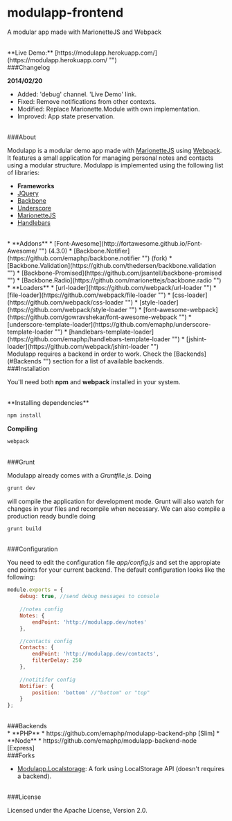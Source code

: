 modulapp-frontend
=================

A modular app made with MarionetteJS and Webpack

<br/>
**Live Demo:** [https://modulapp.herokuapp.com/](https://modulapp.herokuapp.com/ "")

<br/>
###Changelog

**2014/02/20**

 * Added: 'debug' channel. 'Live Demo' link.
 * Fixed: Remove notifications from other contexts.
 * Modified: Replace Marionette.Module with own implementation.
 * Improved: App state preservation.

<br/>
###About

Modulapp is a modular demo app made with [MarionetteJS](http://marionettejs.com/ "") using [Webpack](http://webpack.github.io/ ""). It features a small application for managing personal notes and contacts using a modular structure. Modulapp is implemented using the following list of libraries:

 * **Frameworks**
  * [JQuery](http://jquery.com/ "")
  * [Backbone](http://backbonejs.org/ "")
  * [Underscore](http://underscorejs.org/ "")
  * [MarionetteJS](http://marionettejs.com/ "")
  * [Handlebars](http://handlebarsjs.com/ "")
 
<br/>
 * **Addons**
  * [Font-Awesome](http://fortawesome.github.io/Font-Awesome/ "") (4.3.0)
  * [Backbone.Notifier](https://github.com/emaphp/backbone.notifier "") (fork)
  * [Backbone.Validation](https://github.com/thedersen/backbone.validation "")
  * [Backbone-Promised](https://github.com/jsantell/backbone-promised "")
  * [Backbone.Radio](https://github.com/marionettejs/backbone.radio "")

<br/>
 * **Loaders**
  * [url-loader](https://github.com/webpack/url-loader "")
  * [file-loader](https://github.com/webpack/file-loader "")
  * [css-loader](https://github.com/webpack/css-loader "")
  * [style-loader](https://github.com/webpack/style-loader "")
  * [font-awesome-webpack](https://github.com/gowravshekar/font-awesome-webpack "")
  * [underscore-template-loader](https://github.com/emaphp/underscore-template-loader "")
  * [handlebars-template-loader](https://github.com/emaphp/handlebars-template-loader "")
  * [jshint-loader](https://github.com/webpack/jshint-loader "")

<br/>
Modulapp requires a backend in order to work. Check the [Backends](#Backends "") section for a list of available backends.

<br/>
###Installation

You'll need both **npm** and **webpack** installed in your system.

<br/>
**Installing dependencies**

```bash
npm install
```

**Compiling**

```bash
webpack
```

<br/>
###Grunt

Modulapp already comes with a *Gruntfile.js*. Doing 

```bash
grunt dev
```

will compile the application for development mode. Grunt will also watch for changes in your files and recompile when necessary. We can also compile a production ready bundle doing

```bash
grunt build
```

<br/>
###Configuration

You need to edit the configuration file *app/config.js* and set the appropiate end points for your current backend. The default configuration looks like the following:

```javascript
module.exports = {
    debug: true, //send debug messages to console
    
    //notes config
    Notes: {
        endPoint: 'http://modulapp.dev/notes'
    },

    //contacts config
    Contacts: {
        endPoint: 'http://modulapp.dev/contacts',
        filterDelay: 250
    },
    
    //notitifer config
    Notifier: {
        position: 'bottom' //"bottom" or "top"
    }
};
```

<br/>
###Backends

<br/>
* **PHP**
 * https://github.com/emaphp/modulapp-backend-php [Slim]
* **Node**
 * https://github.com/emaphp/modulapp-backend-node [Express]

<br/>
###Forks

 * [Modulapp.Localstorage](https://github.com/emaphp/modulapp-localstorage ""): A fork using LocalStorage API (doesn't requires a backend).

<br/>
###License

Licensed under the Apache License, Version 2.0.